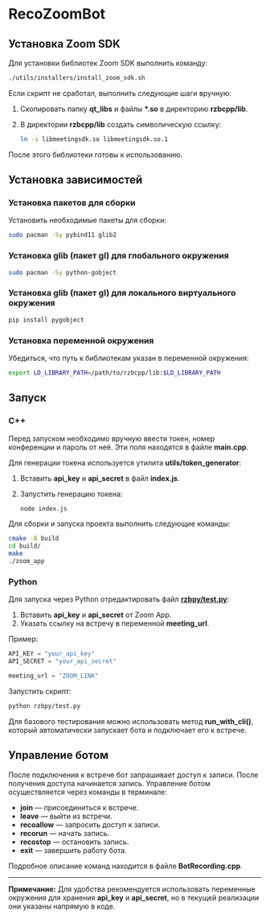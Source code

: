 # RecoZoomBot

## Установка Zoom SDK

Для установки библиотек Zoom SDK выполнить команду:

```bash
./utils/installers/install_zoom_sdk.sh
```

Если скрипт не сработал, выполнить следующие шаги вручную:

1. Скопировать папку **qt_libs** и файлы **\*.so** в директорию **rzbcpp/lib**.
2. В директории **rzbcpp/lib** создать символическую ссылку:

   ```bash
   ln -s libmeetingsdk.so libmeetingsdk.so.1
   ```

После этого библиотеки готовы к использованию.

## Установка зависимостей

### Установка пакетов для сборки

Установить необходимые пакеты для сборки:

```bash
sudo pacman -Sy pybind11 glib2
```

### Установка glib (пакет gl) для глобального окружения

```bash
sudo pacman -Sy python-gobject
```

### Установка glib (пакет gl) для локального виртуального окружения

```bash
pip install pygobject
```

### Установка переменной окружения

Убедиться, что путь к библиотекам указан в переменной окружения:

```bash
export LD_LIBRARY_PATH=/path/to/rzbcpp/lib:$LD_LIBRARY_PATH
```

## Запуск

### C++

Перед запуском необходимо вручную ввести токен, номер конференции и пароль от неё. Эти поля находятся в файле **main.cpp**.

Для генерации токена используется утилита **utils/token_generator**:

1. Вставить **api_key** и **api_secret** в файл **index.js**.
2. Запустить генерацию токена:

   ```bash
   node index.js
   ```

Для сборки и запуска проекта выполнить следующие команды:

```bash
cmake -B build
cd build/
make
./zoom_app
```

### Python

Для запуска через Python отредактировать файл **[rzbpy/test.py](rzbpy/test.py)**:

1. Вставить **api_key** и **api_secret** от Zoom App.
2. Указать ссылку на встречу в переменной **meeting_url**.

Пример:

```python
API_KEY = "your_api_key"
API_SECRET = "your_api_secret"

meeting_url = "ZOOM_LINK"
```

Запустить скрипт:

```bash
python rzbpy/test.py
```

Для базового тестирования можно использовать метод **run_with_cli()**, который автоматически запускает бота и подключает его к встрече.

## Управление ботом

После подключения к встрече бот запрашивает доступ к записи. После получения доступа начинается запись. Управление ботом осуществляется через команды в терминале:

- **join** — присоединиться к встрече.
- **leave** — выйти из встречи.
- **recoallow** — запросить доступ к записи.
- **recorun** — начать запись.
- **recostop** — остановить запись.
- **exit** — завершить работу бота.

Подробное описание команд находится в файле **BotRecording.cpp**.

---

**Примечание:** Для удобства рекомендуется использовать переменные окружения для хранения **api_key** и **api_secret**, но в текущей реализации они указаны напрямую в коде.
